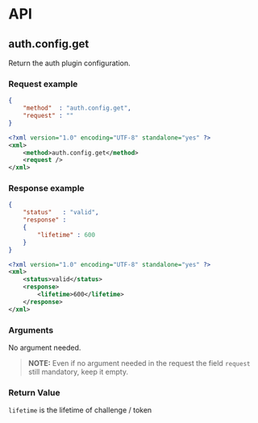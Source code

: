 # API

## auth.config.get

Return the auth plugin configuration.

### Request example

```json
{
	"method"  : "auth.config.get",
	"request" : ""
}
```

```xml
<?xml version="1.0" encoding="UTF-8" standalone="yes" ?>
<xml>
	<method>auth.config.get</method>
	<request />
</xml>
```

### Response example

```json
{
	"status"   : "valid",
	"response" : 
	{
		"lifetime" : 600
    }
}
```

```xml
<?xml version="1.0" encoding="UTF-8" standalone="yes" ?>
<xml>
	<status>valid</status>
	<response>
		<lifetime>600</lifetime>
	</response>
</xml>
```

### Arguments

No argument needed.

> __NOTE:__ Even if no argument needed in the request the field `request` still mandatory, keep it empty.

### Return Value

`lifetime` is the lifetime of challenge / token
